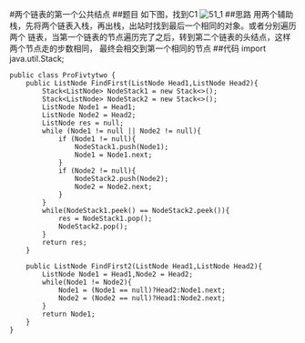 #两个链表的第一个公共结点
##题目
如下图，找到C1
![51_1](../../PIC/51_1.png)
##思路
用两个辅助栈，先将两个链表入栈，再出栈，出站时找到最后一个相同的对象。或者分别遍历两个
链表，当第一个链表的节点遍历完了之后，转到第二个链表的头结点，这样两个节点走的步数相同，
最终会相交到第一个相同的节点
##代码
    import java.util.Stack;
    
    public class ProFivtytwo {
        public ListNode FindFirst(ListNode Head1,ListNode Head2){
            Stack<ListNode> NodeStack1 = new Stack<>();
            Stack<ListNode> NodeStack2 = new Stack<>();
            ListNode Node1 = Head1;
            ListNode Node2 = Head2;
            ListNode res = null;
            while (Node1 != null || Node2 != null){
                if (Node1 != null){
                    NodeStack1.push(Node1);
                    Node1 = Node1.next;
                }
                if (Node2 != null){
                    NodeStack2.push(Node2);
                    Node2 = Node2.next;
                }
            }
            while(NodeStack1.peek() == NodeStack2.peek()){
                res = NodeStack1.pop();
                NodeStack2.pop();
            }
            return res;
        }
    
        public ListNode FindFirst2(ListNode Head1,ListNode Head2){
            ListNode Node1 = Head1,Node2 = Head2;
            while(Node1 != Node2){
                Node1 = (Node1 == null)?Head2:Node1.next;
                Node2 = (Node2 == null)?Head1:Node2.next;
            }
            return Node1;
        }
    }